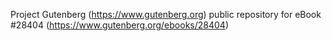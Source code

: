 Project Gutenberg (https://www.gutenberg.org) public repository for eBook #28404 (https://www.gutenberg.org/ebooks/28404)
